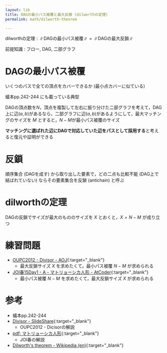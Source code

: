 ```yaml
---
layout: lib
title: DAGの最小パス被覆と最大反鎖 (dilworthの定理)
permalink: math/dilworth-theorem

---
```



$\text{dilworthの定理} : \|\text{DAGの最小パス被覆}\| = \|\text{DAGの最大反鎖}\|$

前提知識 : フロー, DAG, 二部グラフ

# DAGの最小パス被覆

いくつのパスで全ての頂点をカバーできるか (最小点カバーに似ている)

蟻本pp.242-244 にも載っている典型

DAGの頂点数を$N$，頂点を複製して左右に振り分けた二部グラフを考えて，DAG上に辺$(a, b)$があるなら，二部グラフに辺$(a, b)$があるようにして，最大マッチングのサイズを $M$ とすると，$N - M$が最小パス被覆のサイズ

**マッチングに選ばれた辺にDAGで対応していた辺をパスとして採用する**と考えると復元や証明ができる

# 反鎖

順序集合 (DAGを成す) から取り出した要素で，どの二点も比較不能 (DAG上で結ばれていない) ならその要素集合を反鎖 (antichain) と呼ぶ

# dilworthの定理

DAGの反鎖でサイズが最大のもののサイズを $X$ とおくと，$X = N - M$ が成り立つ

# 練習問題

* [OUPC2012 - Divisor - AOJ](http://judge.u-aizu.ac.jp/onlinejudge/description.jsp?id=2352){:target="_blank"}<!--_-->
  * 最大反鎖サイズ $X$ を求めたくて，最小パス被覆 $N - M$ が求められる
* [JOI春15Day1 - A - マトリョーシカ人形 - AtCoder](https://beta.atcoder.jp/contests/joisc2016/tasks/joisc2016_a){:target="_blank"}<!--_-->
  * 最小パス被覆 $N - M$ を求めたくて，最大反鎖サイズ $X$ が求められる

# 参考

* 蟻本pp.242-244
* [Divisor - SlideShare](https://www.slideshare.net/oupc/divisor){:target="_blank"}<!--_-->
  * OUPC2012 - Dicisorの解説
* [pdf: マトリョーシカ人形](https://www.slideshare.net/oupc/divisor){:target="_blank"}<!--_-->
  * JOI春の解説
* [Dilworth's theorem - Wikipedia (en)](https://en.wikipedia.org/wiki/Dilworth%27s_theorem){:target="_blank"}<!--_-->

